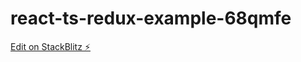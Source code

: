 # react-ts-redux-example-68qmfe

[Edit on StackBlitz ⚡️](https://stackblitz.com/edit/react-ts-redux-example-68qmfe)